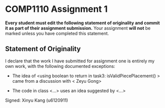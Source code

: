 # COMP1110 Assignment 1

**Every student must edit the following statement of originality and commit it as part of their assignment submission.**
Your assignment **will not** be marked unless you have completed this statement.

## Statement of Originality

I declare that the work I have submitted for assignment one is entirely my own work, with the following documented exceptions:

* The idea of <using boolean to return in task3: isValidPiecePlacement() > came from a discussion with < Zeyu Gong>

* The code in class <...> uses an idea suggested by <...>

Signed: Xinyu Kang (u6120911)